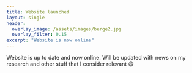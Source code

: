 ```yaml
---
title: Website launched
layout: single
header:
  overlay_image: /assets/images/berge2.jpg
  overlay_filter: 0.15
excerpt: "Website is now online"
---
```


Website is up to date and now online. Will be updated with news on my research and other stuff that I consider relevant :smile:
